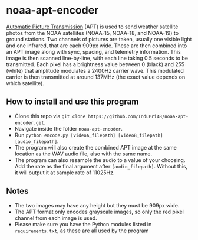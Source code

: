 # noaa-apt-encoder

[Automatic Picture Transmission](https://www.sigidwiki.com/wiki/Automatic_Picture_Transmission_(APT)) (APT) is used to send weather satellite photos from the NOAA satellites (NOAA-15, NOAA-18, and NOAA-19) to ground stations. Two channels of pictures are taken, usually one visible light and one infrared, that are each 909px wide. These are then combined into an APT image along with sync, spacing, and telemetry information. This image is then scanned line-by-line, with each line taking 0.5 seconds to be transmitted. Each pixel has a brightness value between 0 (black) and 255 (white) that amplitude modulates a 2400Hz carrier wave. This modulated carrier is then transmitted at around 137MHz (the exact value depends on which satellite).

## How to install and use this program

* Clone this repo via `git clone https://github.com/InduPri48/noaa-apt-encoder.git`.
* Navigate inside the folder `noaa-apt-encoder`.
* Run `python encode.py [videoA_filepath] [videoB_filepath] [audio_filepath]`.
* The program will also create the combined APT image at the same location as the WAV audio file, also with the same name.
* The program can also resample the audio to a value of your choosing. Add the rate as the final argument after `[audio_filepath]`. Without this, it will output it at sample rate of 11025Hz.

## Notes

* The two images may have any height but they must be 909px wide.
* The APT format only encodes grayscale images, so only the red pixel channel from each image is used.
* Please make sure you have the Python modules listed in `requirements.txt`, as these are all used by the program
